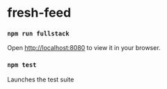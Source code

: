 # fresh-feed

### `npm run fullstack`

Open [http://localhost:8080](http://localhost:8080) to view it in your browser.

### `npm test`

Launches the test suite
